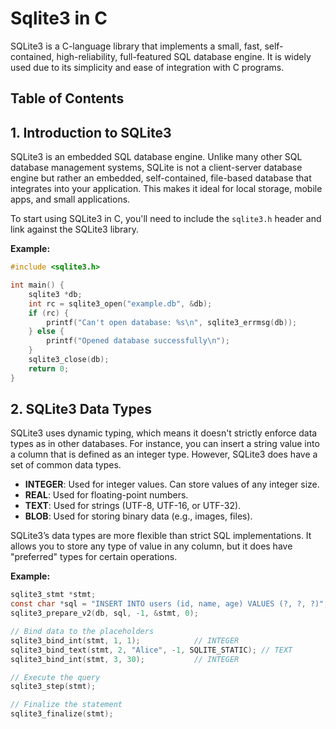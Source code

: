# Sqlite3 in C

SQLite3 is a C-language library that implements a small, fast, self-contained, high-reliability, full-featured SQL database engine. It is widely used due to its simplicity and ease of integration with C programs.

## Table of Contents

## 1. Introduction to SQLite3

  SQLite3 is an embedded SQL database engine. Unlike many other SQL database management systems, SQLite is not a client-server database engine but rather an embedded, self-contained, file-based database that integrates into your application. This makes it ideal for local storage, mobile apps, and small applications.

  To start using SQLite3 in C, you'll need to include the `sqlite3.h` header and link against the SQLite3 library.

  **Example:**

  ```c
  #include <sqlite3.h>

  int main() {
      sqlite3 *db;
      int rc = sqlite3_open("example.db", &db);
      if (rc) {
          printf("Can't open database: %s\n", sqlite3_errmsg(db));
      } else {
          printf("Opened database successfully\n");
      }
      sqlite3_close(db);
      return 0;
  }
  ```

## 2. SQLite3 Data Types

  SQLite3 uses dynamic typing, which means it doesn't strictly enforce data types as in other databases. For instance, you can insert a string value into a column that is defined as an integer type. However, SQLite3 does have a set of common data types.

  - **INTEGER**: Used for integer values. Can store values of any integer size.
  - **REAL**: Used for floating-point numbers.
  - **TEXT**: Used for strings (UTF-8, UTF-16, or UTF-32).
  - **BLOB**: Used for storing binary data (e.g., images, files).
  
  SQLite3’s data types are more flexible than strict SQL implementations. It allows you to store any type of value in any column, but it does have "preferred" types for certain operations.

  **Example:**

  ```c
  sqlite3_stmt *stmt;
  const char *sql = "INSERT INTO users (id, name, age) VALUES (?, ?, ?)";
  sqlite3_prepare_v2(db, sql, -1, &stmt, 0);

  // Bind data to the placeholders
  sqlite3_bind_int(stmt, 1, 1);            // INTEGER
  sqlite3_bind_text(stmt, 2, "Alice", -1, SQLITE_STATIC); // TEXT
  sqlite3_bind_int(stmt, 3, 30);           // INTEGER

  // Execute the query
  sqlite3_step(stmt);

  // Finalize the statement
  sqlite3_finalize(stmt);
  ```